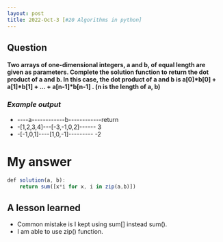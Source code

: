 ```yaml
---
layout: post
title: 2022-Oct-3 [#20 Algorithms in python]
---
```

## Question
#### Two arrays of one-dimensional integers, a and b, of equal length are given as parameters. Complete the solution function to return the dot product of a and b. In this case, the dot product of a and b is a[0]*b[0] + a[1]*b[1] + ... + a[n-1]*b[n-1] . (n is the length of a, b)

### _Example output_ <br>
- ----a------------b------------return <br>
- -[1,2,3,4]---[-3,-1,0,2]------  3<br>
- -[-1,0,1]----[1,0,-1]--------- -2<br>

# My answer
```javascript
def solution(a, b):
    return sum([x*i for x, i in zip(a,b)])
```


## A lesson learned
- Common mistake is I kept using sum[] instead sum().
- I am able to use zip() function.
